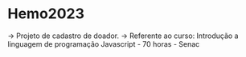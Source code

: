 # Hemo2023
 -> Projeto de cadastro de doador.
 -> Referente ao curso: Introdução a linguagem de programação Javascript - 70 horas - Senac

